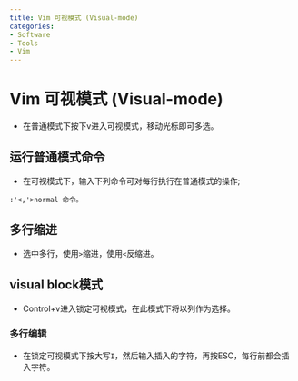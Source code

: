 ```yaml
---
title: Vim 可视模式 (Visual-mode)
categories:
- Software
- Tools
- Vim
---
```

# Vim 可视模式 (Visual-mode)

- 在普通模式下按下v进入可视模式，移动光标即可多选。

## 运行普通模式命令

- 在可视模式下，输入下列命令可对每行执行在普通模式的操作;

```
:'<,'>normal 命令。
```

## 多行缩进

- 选中多行，使用`>`缩进，使用`<`反缩进。

## visual block模式

- Control+v进入锁定可视模式，在此模式下将以列作为选择。

### 多行编辑

- 在锁定可视模式下按大写`I`，然后输入插入的字符，再按ESC，每行前都会插入字符。

